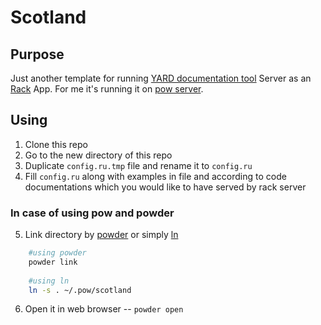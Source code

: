 # Scotland
## Purpose
Just another template for running [YARD documentation tool](http://yardoc.org/) Server as an [Rack](http://rack.rubyforge.org/) App. For me it's running it on [pow server](http://pow.cx/).

## Using

1. Clone this repo
2. Go to the new directory of this repo
2. Duplicate `config.ru.tmp` file and rename it to `config.ru`
3. Fill `config.ru` along with examples in file and according to code documentations which you would like to have served by rack server

### In case of using pow and powder

5. Link directory by [powder](https://github.com/Rodreegez/powder) or simply [ln](http://unixhelp.ed.ac.uk/CGI/man-cgi?ln)

```bash
    #using powder
    powder link
    
    #using ln
    ln -s . ~/.pow/scotland
```
6. Open it in web browser -- `powder open`